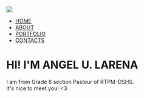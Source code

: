 <html>
<head>
	<title> Portfolio Website </title> 
	<link rel="stylesheet" href="style-1.css"> 
</head>
<body>
	<div class="banner">
		<div class="navbar">
			<img src="../images/logu.png" class="logo">
			<ul>
				<li><a href="website_lrn.html">HOME</a></li>
				<li><a href="about_lrn.html">ABOUT</a></li>
				<li><a href="portfolio_lrn.html">PORTFOLIO</a></li>
				<li><a href="contacts_lrn.html">CONTACTS</a></li>
			</ul> 
		</div>
		<div class="content">
            <h1>HI! I'M <span>ANGEL U. LARENA</span></h1>
            <p>I am from Grade 8 section Pasteur of RTPM-DSHS. <br> It's nice to meet you! <3</p>   
        </div>
    </body
</html> 
